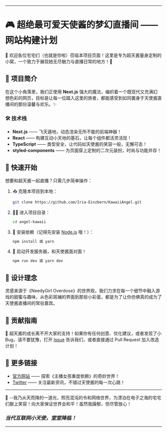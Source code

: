
---

# 🎮 超绝最可爱天使酱的梦幻直播间 —— 网站构建计划

🎉 欢迎各位宅宅们（也就是你啦）莅临本项目页面！这里是专为超天酱量身定制的小窝，一个致力于展现她无尽魅力与直播日常的地方！🌟

## 🌸 项目简介

在这个小角落里，我们正使用 **Next.js** 强大的魔法，编织着一个既现代又充满幻想色彩的网页，目标是让每一位踏入这里的旅者，都能感受到如同置身于天使酱直播间的那份温馨与欢乐。✨

### 🛠 技术栈

- **Next.js** —— 飞天遁地，动态渲染无所不能的前端神器！
- **React** —— 构建互动小天地的基石，让每个组件都活灵活现！
- **TypeScript** —— 类型安全，让代码如天使酱的笑容一般，无懈可击！
- **styled-components** —— 为页面穿上定制的二次元装扮，时尚与功能并存！

## 🚀 快速开始

想要和超天酱一起直播？只需几步简单操作：

1. 📥 克隆本项目到本地：
   ```sh
   git clone https://github.com/Iria-Einzbern/KawaiiAngel.git
   ```

2. 🏃‍♂️ 进入项目目录：
   ```sh
   cd angel-kawaii
   ```

3. 🧙 安装依赖（记得先安装 [Node.js](https://nodejs.org/) 哦！）：
   ```sh
   npm install 或 yarn
   ```

4. 🎉 启动开发服务器，和天使酱面对面！
   ```sh
   npm run dev 或 yarn dev
   ```

## 🎨 设计理念

灵感来源于《NeedyGirl Overdose》的世界观，我们力求在每一个细节中融入游戏的甜蜜与趣味，从色彩斑斓的界面到那些小彩蛋，都是为了让你仿佛真的成为了天使酱直播间的常驻嘉宾。

## 💌 贡献指南

🌟 超天酱的成长离不开大家的支持！如果你有任何创意、优化建议，或者发现了小Bug，请不要犹豫，打开 [Issue](https://github.com/Iria-Einzbern/KawaiiAngel/issues) 告诉我们，或者直接通过 Pull Request 加入改造计划！

## 🔗 更多链接

- [官方网站](https://angelkawaii.com/ch/) —— 探索《主播女孩重度依赖》的奇妙世界！
- [Twitter](https://twitter.com/x_angelkawaii_x) —— 关注最新资讯，不错过天使酱的每一次心跳！

---

🌟 --我乃从天而降的一道光，照亮混沌的令和网络世界，为漂泊在电子之海的宅宅们献上笑容！向大家保证世界会和平！虽然我躁郁，但尽管放心！
### *当代互联网小天使，堂堂降临！*

---